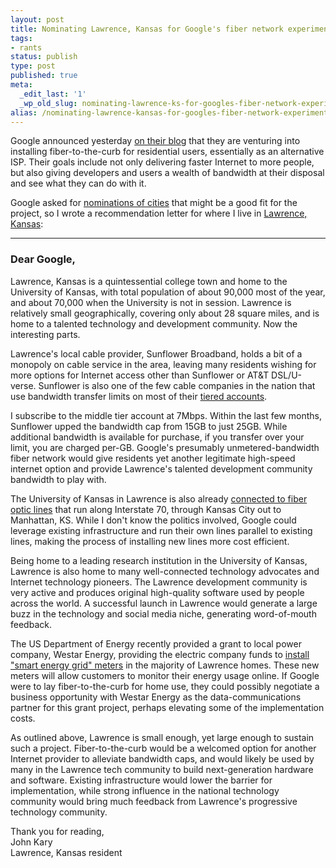 ```yaml
---
layout: post
title: Nominating Lawrence, Kansas for Google's fiber network experiment
tags:
- rants
status: publish
type: post
published: true
meta:
  _edit_last: '1'
  _wp_old_slug: nominating-lawrence-ks-for-googles-fiber-network-experiment
alias: /nominating-lawrence-kansas-for-googles-fiber-network-experiment
---
```

Google announced yesterday [on their blog](http://googleblog.blogspot.com/2010/02/think-big-with-gig-our-experimental.html) that they are venturing into installing fiber-to-the-curb for residential users, essentially as an alternative ISP. Their goals include not only delivering faster Internet to more people, but also giving developers and users a wealth of bandwidth at their disposal and see what they can do with it.

Google asked for [nominations of cities](http://www.google.com/appserve/fiberrfi/public/options) that might be a good fit for the project, so I wrote a recommendation letter for where I live in [Lawrence, Kansas](http://maps.google.com/places/us/kansas/lawrence?gl=us):

* * * * *

### Dear Google,

Lawrence, Kansas is a quintessential college town and home to the University of Kansas, with total population of about 90,000 most of the year, and about 70,000 when the University is not in session. Lawrence is relatively small geographically, covering only about 28 square miles, and is home to a talented technology and development community. Now the interesting parts.

Lawrence's local cable provider, Sunflower Broadband, holds a bit of a monopoly on cable service in the area, leaving many residents wishing for more options for Internet access other than Sunflower or AT&T DSL/U-verse. Sunflower is also one of the few cable companies in the nation that use bandwidth transfer limits on most of their [tiered accounts](http://www.sunflowerbroadband.com/internet/).

I subscribe to the middle tier account at 7Mbps. Within the last few months, Sunflower upped the bandwidth cap from 15GB to just 25GB. While additional bandwidth is available for purchase, if you transfer over your limit, you are charged per-GB. Google's presumably unmetered-bandwidth fiber network would give residents yet another legitimate high-speed internet option and provide Lawrence's talented development community bandwidth to play with.

The University of Kansas in Lawrence is also already [connected to fiber optic lines](http://www.oread.ku.edu/2007/october/22/fiber.shtml) that run along Interstate 70, through Kansas City out to Manhattan, KS. While I don't know the politics involved, Google could leverage existing infrastructure and run their own lines parallel to existing lines, making the process of installing new lines more cost efficient.

Being home to a leading research institution in the University of Kansas, Lawrence is also home to many well-connected technology advocates and Internet technology pioneers. The Lawrence development community is very active and produces original high-quality software used by people across the world. A successful launch in Lawrence would generate a large buzz in the technology and social media niche, generating word-of-mouth feedback.

The US Department of Energy recently provided a grant to local power company, Westar Energy, providing the electric company funds to [install "smart energy grid" meters](http://www2.ljworld.com/news/2009/nov/01/lawrence-homes-test-smart-meters/) in the majority of Lawrence homes. These new meters will allow customers to monitor their energy usage online. If Google were to lay fiber-to-the-curb for home use, they could possibly negotiate a business opportunity with Westar Energy as the data-communications partner for this grant project, perhaps elevating some of the implementation costs.

As outlined above, Lawrence is small enough, yet large enough to sustain such a project. Fiber-to-the-curb would be a welcomed option for another Internet provider to alleviate bandwidth caps, and would likely be used by many in the Lawrence tech community to build next-generation hardware and software. Existing infrastructure would lower the barrier for implementation, while strong influence in the national technology community would bring much feedback from Lawrence's progressive technology community.

Thank you for reading,  
John Kary  
Lawrence, Kansas resident
